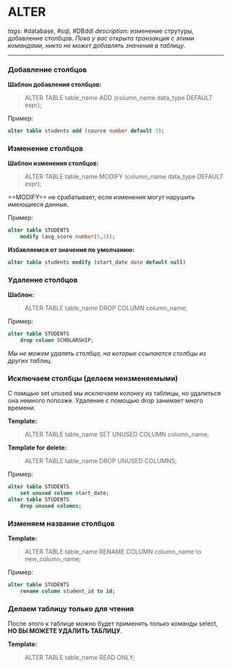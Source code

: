 # ALTER
*tags:* #database, #sql, #DBddl 
*description:* изменение струтуры, добавление столбцов. *Пока у вас открыта транзакция с этими командами, никто не может добавлять значения в таблицу*.

---

### Добавление столбцов
**Шаблон добавления столбцов:**
>ALTER TABLE table_name
>ADD (column_name data_type DEFAULT expr);

Пример:
```sql
alter table students add (cource number default 3);
```

### Изменение столбцов
**Шаблон изменения столбцов:**
>ALTER TABLE table_name
>MODIFY (column_name data_type DEFAULT expr);

==MODIFY== не срабатывает, если изменения могут нарушить имеющиеся данные.

Пример:
```sql
alter table STUDENTS
    modify (avg_score number(5,3));
```

**Избавляемся от значения по умолчанию:**
```sql
alter table students modify (start_date date default null)
```

### Удаление столбцов
**Шаблон:**
>ALTER TABLE table_name
>DROP COLUMN column_name;

Пример:
```sql
alter table STUDENTS
    drop column SCHOLARSHIP;
```

*Мы не можем удалять столбца, на которые ссылаются столбцы из других таблиц*.

### Исключаем столбцы (делаем неизменяемыми)
С помщью set unused мы исключаем колонку из таблицы, но удалиться она немного попозже. Удаление с помощью drop занимает много времени.

**Template:**
>ALTER TABLE table_name
>SET UNUSED COLUMN column_name;

**Template for delete:**
>ALTER TABLE table_name
>DROP UNUSED COLUMNS;

Пример:
```sql
alter table STUDENTS
    set unused column start_date;
alter table STUDENTS
    drop unused columns;
```

### Изменяем название столбцов
**Template:**
>ALTER TABLE table_name
>RENAME COLUMN column_name to new_column_name;

Пример:
```sql
alter table STUDENTS
    rename column student_id to id;
```

### Делаем таблицу только для чтения
После этого к таблице можно будет применять только команды select, **НО ВЫ МОЖЕТЕ УДАЛИТЬ ТАБЛИЦУ**.

**Template:**
>ALTER TABLE table_name READ ONLY;

